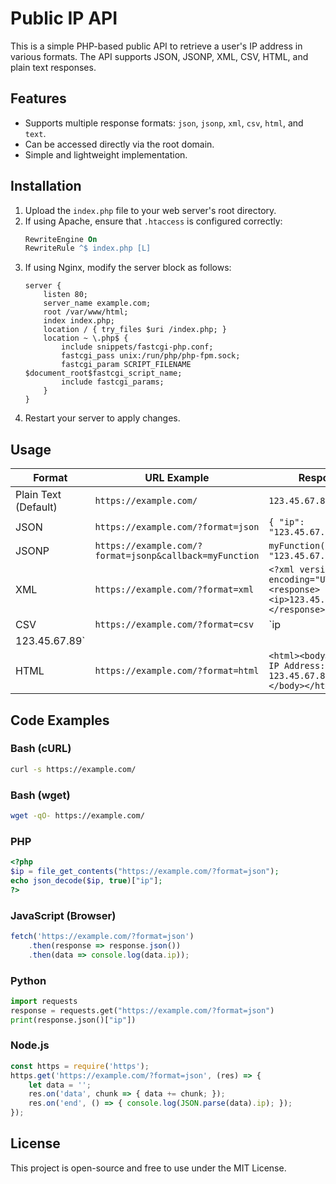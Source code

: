 # Public IP API

This is a simple PHP-based public API to retrieve a user's IP address in various formats. The API supports JSON, JSONP, XML, CSV, HTML, and plain text responses.

## Features
- Supports multiple response formats: `json`, `jsonp`, `xml`, `csv`, `html`, and `text`.
- Can be accessed directly via the root domain.
- Simple and lightweight implementation.

## Installation
1. Upload the `index.php` file to your web server's root directory.
2. If using Apache, ensure that `.htaccess` is configured correctly:
   ```apache
   RewriteEngine On
   RewriteRule ^$ index.php [L]
   ```
3. If using Nginx, modify the server block as follows:
   ```nginx
   server {
       listen 80;
       server_name example.com;
       root /var/www/html;
       index index.php;
       location / { try_files $uri /index.php; }
       location ~ \.php$ {
           include snippets/fastcgi-php.conf;
           fastcgi_pass unix:/run/php/php-fpm.sock;
           fastcgi_param SCRIPT_FILENAME $document_root$fastcgi_script_name;
           include fastcgi_params;
       }
   }
   ```
4. Restart your server to apply changes.

## Usage
| Format  | URL Example | Response |
|---------|------------|----------|
| Plain Text (Default) | `https://example.com/` | `123.45.67.89` |
| JSON | `https://example.com/?format=json` | `{ "ip": "123.45.67.89" }` |
| JSONP | `https://example.com/?format=jsonp&callback=myFunction` | `myFunction({ "ip": "123.45.67.89" });` |
| XML | `https://example.com/?format=xml` | `<?xml version="1.0" encoding="UTF-8"?><response><ip>123.45.67.89</ip></response>` |
| CSV | `https://example.com/?format=csv` | `ip
123.45.67.89` |
| HTML | `https://example.com/?format=html` | `<html><body><p>Your IP Address: 123.45.67.89</p></body></html>` |

## Code Examples

### Bash (cURL)
```sh
curl -s https://example.com/
```

### Bash (wget)
```sh
wget -qO- https://example.com/
```

### PHP
```php
<?php
$ip = file_get_contents("https://example.com/?format=json");
echo json_decode($ip, true)["ip"];
?>
```

### JavaScript (Browser)
```javascript
fetch('https://example.com/?format=json')
    .then(response => response.json())
    .then(data => console.log(data.ip));
```

### Python
```python
import requests
response = requests.get("https://example.com/?format=json")
print(response.json()["ip"])
```

### Node.js
```javascript
const https = require('https');
https.get('https://example.com/?format=json', (res) => {
    let data = '';
    res.on('data', chunk => { data += chunk; });
    res.on('end', () => { console.log(JSON.parse(data).ip); });
});
```

## License
This project is open-source and free to use under the MIT License.
